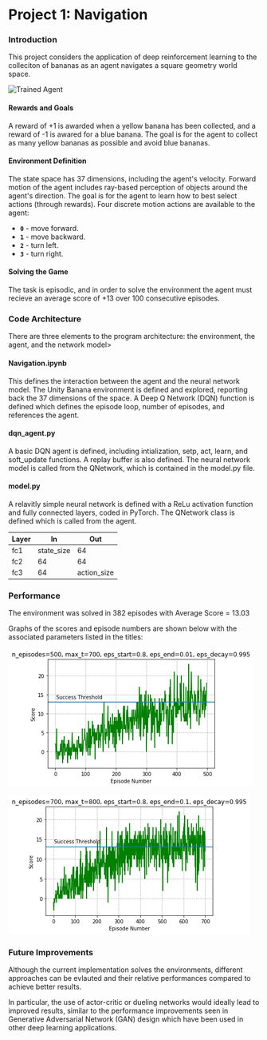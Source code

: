 [//]: # (Image References)

[image1]: https://user-images.githubusercontent.com/10624937/42135619-d90f2f28-7d12-11e8-8823-82b970a54d7e.gif "Trained Agent"

[image2]: ./plots/agent_001.png "Early Test"
[image3]: ./plots/agent_002.png "Final Parameters"


# Project 1: Navigation

### Introduction

This project considers the application of deep reinforcement learning to the colleciton of bananas as an agent navigates a square geometry world space.

![Trained Agent][image1]

#### Rewards and Goals
A reward of +1 is awarded when a yellow banana has been collected, and a reward of -1 is awared for a blue banana. The goal is for the agent to collect as many yellow bananas as possible and avoid blue bananas.

#### Environment Definition

The state space has 37 dimensions, including the agent's velocity. Forward motion of the agent includes ray-based perception of objects around the agent's direction.  The goal is for the agent to learn how to best select actions (through rewards).  Four discrete motion actions are available to the agent:

- **`0`** - move forward.
- **`1`** - move backward.
- **`2`** - turn left.
- **`3`** - turn right.

#### Solving the Game

The task is episodic, and in order to solve the environment the agent must recieve an average score of +13 over 100 consecutive episodes.

### Code Architecture

There are three elements to the program architecture: the environment, the agent, and the network model>

#### Navigation.ipynb
This defines the interaction between the agent and the neural network model. The Unity Banana environment is defined and explored, reporting back the 37 dimensions of the space. A Deep Q Network (DQN) function is defined which defines the episode loop, number of episodes, and references the agent.

#### dqn_agent.py
A basic DQN agent is defined, including intialization, setp, act, learn, and soft_update functions. A replay buffer is also defined. The neural network model is called from the QNetwork, which is contained in the model.py file.

#### model.py
A relavitly simple neural network is defined with a ReLu activation function and fully connected layers, coded in PyTorch. The QNetwork class is defined which is called from the agent.

| Layer | In         | Out         |
|-------|------------|-------------|
| fc1   | state_size | 64          |
| fc2   | 64         | 64          |
| fc3   | 64         | action_size |


### Performance
The environment was solved in 382 episodes with Average Score = 13.03

Graphs of the scores and episode numbers are shown below with the associated parameters listed in the titles:

![alt text][image2]

![alt text][image3]


### Future Improvements
Although the current implementation solves the environments, different approaches can be evlauted and their relative performances compared to achieve better results.

In particular, the use of actor-critic or dueling networks would ideally lead to improved results, similar to the performance improvements seen in Generative Adversarial Network (GAN) design which have been used in other deep learning applications.
